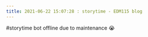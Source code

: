 ```yaml
---
title: 2021-06-22 15:07:28 : storytime - EDM115 blog
---
```


#storytime bot offline due to maintenance :sob:
